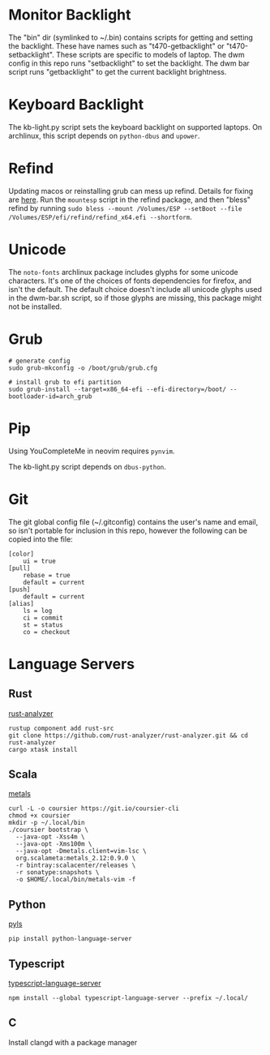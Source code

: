 # Monitor Backlight

The "bin" dir (symlinked to ~/.bin) contains scripts for getting and setting the backlight.
These have names such as "t470-getbacklight" or "t470-setbacklight". These scripts are specific
to models of laptop.
The dwm config in this repo runs "setbacklight" to set the backlight.
The dwm bar script runs "getbacklight" to get the current backlight brightness.

# Keyboard Backlight

The kb-light.py script sets the keyboard backlight on supported laptops.
On archlinux, this script depends on `python-dbus` and `upower`.

# Refind

Updating macos or reinstalling grub can mess up refind. Details for fixing are
[here](http://www.rodsbooks.com/refind/installing.html#osx). Run the `mountesp`
script in the refind package, and then "bless" refind by running
`sudo bless --mount /Volumes/ESP --setBoot --file /Volumes/ESP/efi/refind/refind_x64.efi --shortform`.

# Unicode

The `noto-fonts` archlinux package includes glyphs for some unicode characters.
It's one of the choices of fonts dependencies for firefox, and isn't the default.
The default choice doesn't include all unicode glyphs used in the dwm-bar.sh script,
so if those glyphs are missing, this package might not be installed.

# Grub

```
# generate config
sudo grub-mkconfig -o /boot/grub/grub.cfg

# install grub to efi partition
sudo grub-install --target=x86_64-efi --efi-directory=/boot/ --bootloader-id=arch_grub
```

# Pip

Using YouCompleteMe in neovim requires `pynvim`.

The kb-light.py script depends on `dbus-python`.

# Git

The git global config file (~/.gitconfig) contains the user's name and email, so isn't portable
for inclusion in this repo, however the following can be copied into the file:

```
[color]
	ui = true
[pull]
	rebase = true
	default = current
[push]
	default = current
[alias]
	ls = log
	ci = commit
	st = status
	co = checkout
```

# Language Servers

## Rust

[rust-analyzer](https://rust-analyzer.github.io/manual.html#installation)

```
rustup component add rust-src
git clone https://github.com/rust-analyzer/rust-analyzer.git && cd rust-analyzer
cargo xtask install
```

## Scala

[metals](https://scalameta.org/metals/docs/editors/vim.html)

```
curl -L -o coursier https://git.io/coursier-cli
chmod +x coursier
mkdir -p ~/.local/bin
./coursier bootstrap \
  --java-opt -Xss4m \
  --java-opt -Xms100m \
  --java-opt -Dmetals.client=vim-lsc \
  org.scalameta:metals_2.12:0.9.0 \
  -r bintray:scalacenter/releases \
  -r sonatype:snapshots \
  -o $HOME/.local/bin/metals-vim -f
```

## Python

[pyls](https://github.com/palantir/python-language-server)

```
pip install python-language-server
```

## Typescript

[typescript-language-server](https://github.com/theia-ide/typescript-language-server)

```
npm install --global typescript-language-server --prefix ~/.local/
```

## C

Install clangd with a package manager
